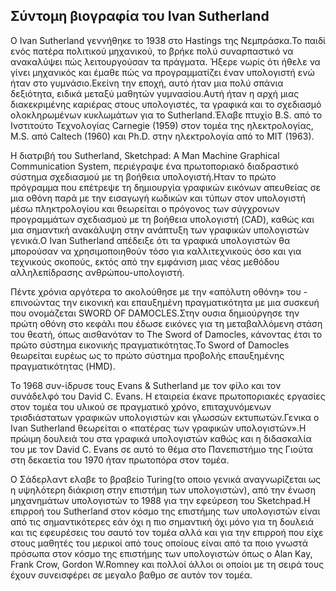 ## Σύντομη βιογραφία του Ivan Sutherland

Ο Ivan Sutherland γεννήθηκε το 1938 στο Hastings της Νεμπράσκα.Το παιδί ενός πατέρα πολιτικού μηχανικού, το βρήκε πολύ συναρπαστικό να ανακαλύψει πώς λειτουργούσαν τα πράγματα. Ήξερε νωρίς ότι ήθελε να γίνει μηχανικός και έμαθε πώς να προγραμματίζει έναν υπολογιστή ενώ ήταν στο γυμνάσιο.Εκείνη την εποχή, αυτό ήταν μια πολύ σπάνια δεξιότητα, ειδικά μεταξύ μαθητών γυμνασίου.Αυτή ήταν η αρχή μιας διακεκριμένης καριέρας στους υπολογιστές, τα γραφικά και το σχεδιασμό ολοκληρωμένων κυκλωμάτων για το Sutherland.Έλαβε πτυχίο B.S. από το Ινστιτούτο Τεχνολογίας Carnegie (1959) στον τομέα της ηλεκτρολογίας, M.S. από Caltech (1960) και Ph.D. στην ηλεκτρολογία από το MIT (1963).

Η διατριβή του Sutherland, Sketchpad: A Man Machine Graphical Communication System, περιέγραψε ένα πρωτοποριακό διαδραστικό σύστημα σχεδιασμού με τη βοήθεια υπολογιστή.Hταν το πρώτο πρόγραμμα που επέτρεψε τη δημιουργία γραφικών εικόνων απευθείας σε μια οθόνη παρά με την εισαγωγή κωδικών και τύπων στον υπολογιστή μέσω πληκτρολογίου και θεωρείται ο πρόγονος των σύγχρονων προγραμμάτων σχεδιασμού με τη βοήθεια υπολογιστή (CAD), καθώς και μια σημαντική ανακάλυψη στην ανάπτυξη των γραφικών υπολογιστών γενικά.Ο Ivan Sutherland απέδειξε ότι τα γραφικά υπολογιστών θα μπορούσαν να χρησιμοποιηθούν τόσο για καλλιτεχνικούς όσο και για τεχνικούς σκοπούς, εκτός από την εμφάνιση μιας νέας μεθόδου αλληλεπίδρασης ανθρώπου-υπολογιστή.

Πέντε χρόνια αργότερα το ακολούθησε με την «απόλυτη οθόνη» του - επινοώντας την εικονική και επαυξημένη πραγματικότητα με μια συσκευή που ονομάζεται SWORD OF DAMOCLES.Στην ουσια δημιούργησε την πρώτη οθόνη στο κεφάλι που έδωσε εικόνες για τη μεταβαλλόμενη στάση του θεατή, όπως αισθανόταν το The Sword of Damocles, κάνοντας έτσι το πρώτο σύστημα εικονικής πραγματικότητας.Το Sword of Damocles θεωρείται ευρέως ως το πρώτο σύστημα προβολής επαυξημένης πραγματικότητας (HMD).

Το 1968 συν-ίδρυσε τους Evans & Sutherland με τον φίλο και τον συνάδελφό του David C. Evans. Η εταιρεία έκανε πρωτοποριακές εργασίες στον τομέα του υλικού σε πραγματικό χρόνο, επιταχυνόμενων τρισδιάστατων γραφικών υπολογιστών και γλωσσών εκτυπωτών.Γενικα ο Ivan Sutherland θεωρείται ο «πατέρας των γραφικών υπολογιστών».Η πρώιμη δουλειά του στα γραφικά υπολογιστών καθώς και η διδασκαλία του με τον David C. Evans σε αυτό το θέμα στο Πανεπιστήμιο της Γιούτα στη δεκαετία του 1970 ήταν πρωτοπόρα στον τομέα.

Ο Σάδερλαντ ελαβε το βραβείο Turing(το οποιο γενικά αναγνωρίζεται ως η υψηλότερη διάκριση στην επιστήμη των υπολογιστών), από την ένωση μηχανημάτων υπολογιστών το 1988 για την εφεύρεση του Sketchpad.Η επιρροή του Sutherland στον κόσμο της επιστήμης των υπολογιστών είναι από τις σημαντικότερες εάν όχι η πιο σημαντική όχι μόνο για τη δουλειά και τις εφευρέσεις του σαυτό τον τομέα αλλά και για την επιρροή που είχε στους μαθητές του μερικοί από τους οποίους είναι  από τα ποιο γνωστά πρόσωπα στον κόσμο της επιστήμης των υπολογιστών όπως ο Alan Kay, Frank Crow, Gordon W.Romney και πολλοί άλλοι οι οποίοι με τη σειρά τους έχουν συνεισφέρει σε μεγαλο βαθμο σε αυτόν τον τομέα.
